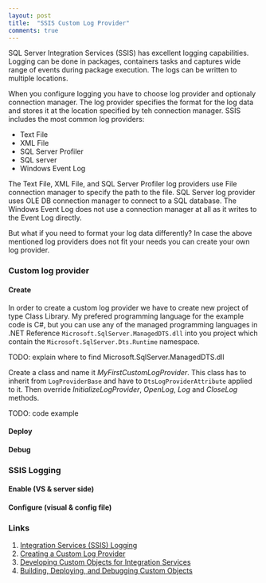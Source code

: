 ```yaml
---
layout: post
title:  "SSIS Custom Log Provider"
comments: true
---
```


SQL Server Integration Services (SSIS) has excellent logging capabilities. Logging can be done in packages, containers tasks and captures wide range of events during package execution. The logs can be written to multiple locations. 

When you configure logging you have to choose log provider and optionaly connection manager. The log provider specifies the format for the log data and stores it at the location specified by teh connection manager. SSIS includes the most common log providers:
- Text File
- XML File
- SQL Server Profiler
- SQL server
- Windows Event Log

The Text File, XML File, and SQL Server Profiler log providers use File connection manager to specify the path to the file. SQL Server log provider uses OLE DB connection manager to connect to a SQL database. The Windows Event Log does not use a connection manager at all as it writes to the Event Log directly.

But what if you need to format your log data differently? In case the above mentioned log providers does not fit your needs you can create your own log provider.

### Custom log provider

#### Create
In order to create a custom log provider we have to create new project of type Class Library. My prefered programming language for the example code is C#, but you can use any of the managed programming languages in .NET Reference `Microsoft.SqlServer.ManagedDTS.dll` into you project which contain the `Microsoft.SqlServer.Dts.Runtime` namespace.

TODO: explain where to find Microsoft.SqlServer.ManagedDTS.dll

Create a class and name it *MyFirstCustomLogProvider*. This class has to inherit from `LogProviderBase` and have to `DtsLogProviderAttribute` applied to it. Then override *InitializeLogProvider*, *OpenLog*, *Log* and *CloseLog* methods.

TODO: code example

#### Deploy

#### Debug


### SSIS Logging

#### Enable (VS & server side)

#### Configure (visual & config file)





### Links
1. [Integration Services (SSIS) Logging](https://docs.microsoft.com/en-us/sql/integration-services/performance/integration-services-ssis-logging?view=sql-server-2017)
2. [Creating a Custom Log Provider](https://docs.microsoft.com/en-us/sql/integration-services/extending-packages-custom-objects/log-provider/creating-a-custom-log-provider?view=sql-server-2017)
3. [Developing Custom Objects for Integration Services](https://docs.microsoft.com/en-us/sql/integration-services/extending-packages-custom-objects/developing-custom-objects-for-integration-services?view=sql-server-2017)
4. [Building, Deploying, and Debugging Custom Objects](https://docs.microsoft.com/en-us/sql/integration-services/extending-packages-custom-objects/building-deploying-and-debugging-custom-objects?view=sql-server-2017)